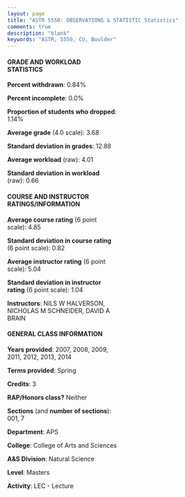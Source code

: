 ```yaml
---
layout: page
title: "ASTR 5550: OBSERVATIONS & STATISTIC Statistics"
comments: true
description: "blank"
keywords: "ASTR, 5550, CU, Boulder"
--- 
```

<head>
<script src="https://ajax.googleapis.com/ajax/libs/jquery/2.1.3/jquery.min.js"></script>
<script src="https://dl.dropboxusercontent.com/s/pc42nxpaw1ea4o9/highcharts.js?dl=0"></script>
<!-- <script src="../assets/js/highcharts.js"></script> -->
<style type="text/css">@font-face {
	font-family: "Bebas Neue";
	src: url(https://www.filehosting.org/file/details/544349/BebasNeue%20Regular.otf) format("opentype");
	}
	h1.Bebas { 
		font-family: "Bebas Neue", Verdana, Tahoma;
	}
</style>
</head>
<body>
	<div id="container" style="float: right; width: 45%; height: 88%; margin-left: 2.5%; margin-right: 2.5%;"></div>
	<script language="JavaScript">
		$(document).ready(function() {
		var chart = {type: 'column'};
		var title = {text: 'Grade Distribution'};
		var xAxis = {categories: ['A','B','C','D','F'],crosshair: true};
		var yAxis = {min: 0,title: {text: 'Percentage'}};
		var tooltip = {headerFormat: '<center><b><span style="font-size:20px">{point.key}</span></b></center>',
		               pointFormat: '<td style="padding:0"><b>{point.y:.1f}%</b></td>',
		               footerFormat: '</table>',shared: true,useHTML: true};
		var plotOptions = {column: {pointPadding: 0.0,borderWidth: 0}};  
		var credits = {enabled: false};var series= [{name: 'Percent',data: [74.71,22.99,1.15,1.15,0.0,]}];
		var json = {};
		json.chart = chart;
		json.title = title;
		json.tooltip = tooltip;
		json.xAxis = xAxis;
		json.yAxis = yAxis;  
		json.series = series;
		json.plotOptions = plotOptions;  
		json.credits = credits;
		$('#container').highcharts(json);
	});
	</script>
</body>
			   
#### GRADE AND WORKLOAD STATISTICS

**Percent withdrawn**: 0.84%

**Percent incomplete**: 0.0%

**Proportion of students who dropped**: 1.14%

**Average grade** (4.0 scale): 3.68

**Standard deviation in grades**: 12.88

**Average workload** (raw): 4.01

**Standard deviation in workload** (raw): 0.66

#### COURSE AND INSTRUCTOR RATINGS/INFORMATION

**Average course rating** (6 point scale): 4.85

**Standard deviation in course rating** (6 point scale): 0.82

**Average instructor rating** (6 point scale): 5.04

**Standard deviation in instructor rating** (6 point scale): 1.04

**Instructors**: NILS W HALVERSON, NICHOLAS M SCHNEIDER, DAVID A BRAIN

#### GENERAL CLASS INFORMATION

**Years provided**: 2007, 2008, 2009, 2011, 2012, 2013, 2014

**Terms provided**: Spring

**Credits**: 3

**RAP/Honors class?** Neither

**Sections** (and **number of sections**): 001, 7

**Department**: APS

**College**: College of Arts and Sciences

**A&S Division**: Natural Science

**Level**: Masters

**Activity**: LEC - Lecture